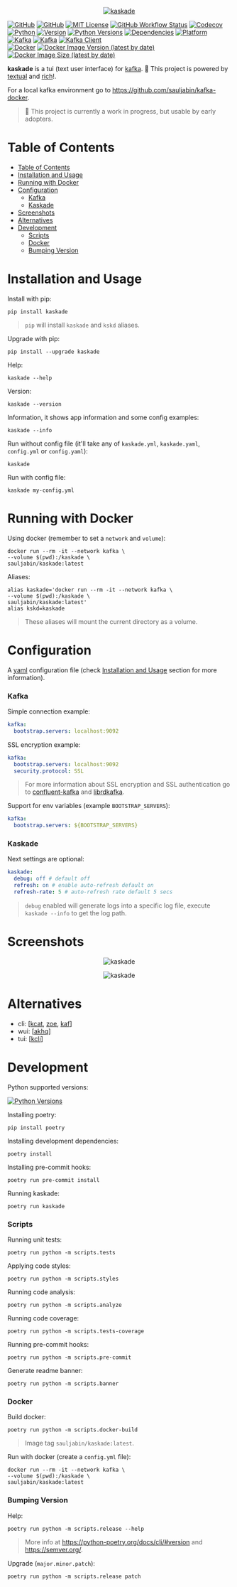 <p align="center">
<a href="https://github.com/sauljabin/kaskade"><img alt="kaskade" src="https://raw.githubusercontent.com/sauljabin/kaskade/main/screenshots/banner.png"></a>
</p>

<a href="https://github.com"><img alt="GitHub" src="https://img.shields.io/badge/-github-0da5e0?logo=github&logoColor=white"></a>
<a href="https://github.com/sauljabin/kaskade"><img alt="GitHub" src="https://img.shields.io/badge/status-wip-orange"></a>
<a href="https://github.com/sauljabin/kaskade/blob/main/LICENSE"><img alt="MIT License" src="https://img.shields.io/github/license/sauljabin/kaskade"></a>
<a href="https://github.com/sauljabin/kaskade/actions"><img alt="GitHub Workflow Status" src="https://img.shields.io/github/workflow/status/sauljabin/kaskade/CI?label=tests"></a>
<a href="https://app.codecov.io/gh/sauljabin/kaskade"><img alt="Codecov" src="https://img.shields.io/codecov/c/github/sauljabin/kaskade"></a>
<br>
<a href="https://www.python.org/"><img alt="Python" src="https://img.shields.io/badge/-python-brightgreen?logo=python&logoColor=white"></a>
<a href="https://pypi.org/project/kaskade"><img alt="Version" src="https://img.shields.io/pypi/v/kaskade"></a>
<a href="https://pypi.org/project/kaskade"><img alt="Python Versions" src="https://img.shields.io/pypi/pyversions/kaskade"></a>
<a href="https://libraries.io/pypi/kaskade"><img alt="Dependencies" src="https://img.shields.io/librariesio/release/pypi/kaskade"></a>
<a href="https://pypi.org/project/kaskade"><img alt="Platform" src="https://img.shields.io/badge/platform-linux%20%7C%20osx-0da5e0"></a>
<br>
<a href="https://kafka.apache.org/"><img alt="Kafka" src="https://img.shields.io/badge/-kafka-e3e3e3?logo=apache-kafka&logoColor=202020"></a>
<a href="https://kafka.apache.org/"><img alt="Kafka" src="https://img.shields.io/badge/kafka-2.8%20%7C%203.0-blue"/></a>
<a href="https://pypi.org/project/confluent-kafka/"><img alt="Kafka Client" src="https://img.shields.io/pypi/v/confluent-kafka?label=kafka%20client"></a>
<br>
<a href="https://www.docker.com/"><img alt="Docker" src="https://img.shields.io/badge/-docker-blue?logo=docker&logoColor=white"></a>
<a href="https://hub.docker.com/r/sauljabin/kaskade"><img alt="Docker Image Version (latest by date)" src="https://img.shields.io/docker/v/sauljabin/kaskade?label=tag"></a>
<a href="https://hub.docker.com/r/sauljabin/kaskade"><img alt="Docker Image Size (latest by date)" src="https://img.shields.io/docker/image-size/sauljabin/kaskade"></a>

**kaskade** is a tui (text user interface) for [kafka](https://kafka.apache.org/).
:rocket: This project is powered by [textual](https://github.com/willmcgugan/textual)
and [rich](https://github.com/willmcgugan/rich)!.

For a local kafka environment go to https://github.com/sauljabin/kafka-docker.

> :construction: This project is currently a work in progress, but usable by early adopters.

# Table of Contents

- [Table of Contents](#table-of-contents)
- [Installation and Usage](#installation-and-usage)
- [Running with Docker](#running-with-docker)
- [Configuration](#configuration)
    - [Kafka](#kafka)
    - [Kaskade](#kaskade)
- [Screenshots](#screenshots)
- [Alternatives](#alternatives)
- [Development](#development)
    - [Scripts](#scripts)
    - [Docker](#docker)
    - [Bumping Version](#bumping-version)

# Installation and Usage

Install with pip:

```shell
pip install kaskade
```

> `pip` will install `kaskade` and `kskd` aliases.

Upgrade with pip:

```shell
pip install --upgrade kaskade
```

Help:

```shell
kaskade --help
```

Version:

```shell
kaskade --version
```

Information, it shows app information and some config examples:

```shell
kaskade --info
```

Run without config file (it'll take any of `kaskade.yml`, `kaskade.yaml`, `config.yml` or `config.yaml`):

```shell
kaskade
```

Run with config file:

```shell
kaskade my-config.yml
```

# Running with Docker

Using docker (remember to set a `network` and `volume`):

```shell
docker run --rm -it --network kafka \
--volume $(pwd):/kaskade \
sauljabin/kaskade:latest
```

Aliases:

```shell
alias kaskade='docker run --rm -it --network kafka \
--volume $(pwd):/kaskade \
sauljabin/kaskade:latest'
alias kskd=kaskade
```

> These aliases will mount the current directory as a volume.

# Configuration

A [yaml](https://yaml.org/spec/1.2/spec.html) configuration file (check [Installation and Usage](#installation-and-usage) section for more information).

### Kafka

Simple connection example:

```yaml
kafka:
  bootstrap.servers: localhost:9092
```

SSL encryption example:

```yaml
kafka:
  bootstrap.servers: localhost:9092
  security.protocol: SSL
```

> For more information about SSL encryption and SSL authentication go to [confluent-kafka](https://github.com/confluentinc/confluent-kafka-python#ssl-certificates) and [librdkafka](https://github.com/edenhill/librdkafka/wiki/Using-SSL-with-librdkafka#configure-librdkafka-client).

Support for env variables (example `BOOTSTRAP_SERVERS`):

```yaml
kafka:
  bootstrap.servers: ${BOOTSTRAP_SERVERS}
```

### Kaskade

Next settings are optional:

```yaml
kaskade:
  debug: off # default off
  refresh: on # enable auto-refresh default on
  refresh-rate: 5 # auto-refresh rate default 5 secs
```

> `debug` enabled will generate logs into a specific log file, execute `kaskade --info` to get the log path.

# Screenshots

<p align="center">
<img alt="kaskade" src="https://raw.githubusercontent.com/sauljabin/kaskade/main/screenshots/dashboard.png">
</p>

<p align="center">
<img alt="kaskade" src="https://raw.githubusercontent.com/sauljabin/kaskade/main/screenshots/consumer.png">
</p>

# Alternatives

- cli: [[kcat](https://github.com/edenhill/kcat), [zoe](https://github.com/adevinta/zoe), [kaf](https://github.com/birdayz/kaf)]
- wui: [[akhq](https://github.com/tchiotludo/akhq)]
- tui: [[kcli](https://github.com/cswank/kcli)]

# Development

Python supported versions:

<a href="https://pypi.org/project/kaskade"><img alt="Python Versions" src="https://img.shields.io/pypi/pyversions/kaskade?label="></a>

Installing poetry:

```shell
pip install poetry
```

Installing development dependencies:

```shell
poetry install
```

Installing pre-commit hooks:

```shell
poetry run pre-commit install
```

Running kaskade:

```shell
poetry run kaskade
```

### Scripts

Running unit tests:

```shell
poetry run python -m scripts.tests
```

Applying code styles:

```shell
poetry run python -m scripts.styles
```

Running code analysis:

```shell
poetry run python -m scripts.analyze
```

Running code coverage:

```shell
poetry run python -m scripts.tests-coverage
```

Running pre-commit hooks:

```shell
poetry run python -m scripts.pre-commit
```

Generate readme banner:

```shell
poetry run python -m scripts.banner
```

### Docker

Build docker:

```shell
poetry run python -m scripts.docker-build
```

> Image tag `sauljabin/kaskade:latest`.

Run with docker (create a `config.yml` file):

```shell
docker run --rm -it --network kafka \
--volume $(pwd):/kaskade \
sauljabin/kaskade:latest
```

### Bumping Version

Help:

```shell
poetry run python -m scripts.release --help
```

> More info at https://python-poetry.org/docs/cli/#version and https://semver.org/.

Upgrade (`major.minor.patch`):

```shell
poetry run python -m scripts.release patch
```
